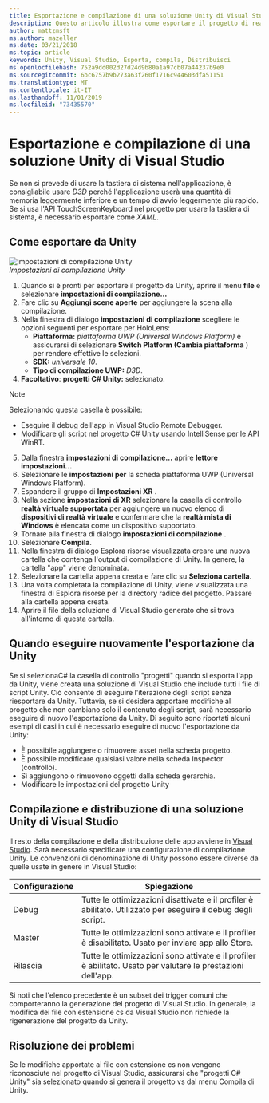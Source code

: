 ```yaml
---
title: Esportazione e compilazione di una soluzione Unity di Visual Studio
description: Questo articolo illustra come esportare il progetto di realtà mista da Unity, in modo da poter compilare e distribuire in Visual Studio.
author: mattzmsft
ms.author: mazeller
ms.date: 03/21/2018
ms.topic: article
keywords: Unity, Visual Studio, Esporta, compila, Distribuisci
ms.openlocfilehash: 752a9dd002d27d24d9b80a1a97cb07a44237b9e0
ms.sourcegitcommit: 6bc6757b9b273a63f260f1716c944603dfa51151
ms.translationtype: MT
ms.contentlocale: it-IT
ms.lasthandoff: 11/01/2019
ms.locfileid: "73435570"
---
```

# <a name="exporting-and-building-a-unity-visual-studio-solution"></a>Esportazione e compilazione di una soluzione Unity di Visual Studio

Se non si prevede di usare la tastiera di sistema nell'applicazione, è consigliabile usare *D3D* perché l'applicazione userà una quantità di memoria leggermente inferiore e un tempo di avvio leggermente più rapido. Se si usa l'API TouchScreenKeyboard nel progetto per usare la tastiera di sistema, è necessario esportare come *XAML*.

## <a name="how-to-export-from-unity"></a>Come esportare da Unity

![impostazioni di compilazione Unity](images/unitybuildsettings-300px.png)<br>
*Impostazioni di compilazione Unity*

1. Quando si è pronti per esportare il progetto da Unity, aprire il menu **file** e selezionare **impostazioni di compilazione...**
2. Fare clic su **Aggiungi scene aperte** per aggiungere la scena alla compilazione.
3. Nella finestra di dialogo **impostazioni di compilazione** scegliere le opzioni seguenti per esportare per HoloLens:
   * **Piattaforma:** *piattaforma UWP (Universal Windows Platform)* e assicurarsi di selezionare **Switch Platform (Cambia piattaforma** ) per rendere effettive le selezioni.
   * **SDK:** *universale 10*.
   * **Tipo di compilazione UWP:** *D3D*.
4. **Facoltativo**: **progetti C# Unity:** selezionato.

>[!NOTE]
>Selezionando questa casella è possibile:
>* Eseguire il debug dell'app in Visual Studio Remote Debugger.
>* Modificare gli script nel progetto C# Unity usando IntelliSense per le API WinRT.

5. Dalla finestra **impostazioni di compilazione...** aprire **lettore impostazioni...**
6. Selezionare le **impostazioni per** la scheda piattaforma UWP (Universal Windows Platform).
7. Espandere il gruppo di **Impostazioni XR** .
8. Nella sezione **impostazioni di XR** selezionare la casella di controllo **realtà virtuale supportata** per aggiungere un nuovo elenco di **dispositivi di realtà virtuale** e confermare che la **realtà mista di Windows** è elencata come un dispositivo supportato.
9. Tornare alla finestra di dialogo **impostazioni di compilazione** .
10. Selezionare **Compila**.
11. Nella finestra di dialogo Esplora risorse visualizzata creare una nuova cartella che contenga l'output di compilazione di Unity. In genere, la cartella "app" viene denominata.
12. Selezionare la cartella appena creata e fare clic su **Seleziona cartella**.
13. Una volta completata la compilazione di Unity, viene visualizzata una finestra di Esplora risorse per la directory radice del progetto. Passare alla cartella appena creata.
14. Aprire il file della soluzione di Visual Studio generato che si trova all'interno di questa cartella.

## <a name="when-to-re-export-from-unity"></a>Quando eseguire nuovamente l'esportazione da Unity

Se si selezionaC# la casella di controllo "progetti" quando si esporta l'app da Unity, viene creata una soluzione di Visual Studio che include tutti i file di script Unity. Ciò consente di eseguire l'iterazione degli script senza riesportare da Unity. Tuttavia, se si desidera apportare modifiche al progetto che non cambiano solo il contenuto degli script, sarà necessario eseguire di nuovo l'esportazione da Unity. Di seguito sono riportati alcuni esempi di casi in cui è necessario eseguire di nuovo l'esportazione da Unity:
* È possibile aggiungere o rimuovere asset nella scheda progetto.
* È possibile modificare qualsiasi valore nella scheda Inspector (controllo).
* Si aggiungono o rimuovono oggetti dalla scheda gerarchia.
* Modificare le impostazioni del progetto Unity

## <a name="building-and-deploying-a-unity-visual-studio-solution"></a>Compilazione e distribuzione di una soluzione Unity di Visual Studio

Il resto della compilazione e della distribuzione delle app avviene in [Visual Studio](using-visual-studio.md). Sarà necessario specificare una configurazione di compilazione Unity. Le convenzioni di denominazione di Unity possono essere diverse da quelle usate in genere in Visual Studio:

|  Configurazione  |  Spiegazione | 
|----------|----------|
|  Debug  |  Tutte le ottimizzazioni disattivate e il profiler è abilitato. Utilizzato per eseguire il debug degli script. | 
|  Master  |  Tutte le ottimizzazioni sono attivate e il profiler è disabilitato. Usato per inviare app allo Store. | 
|  Rilascia  |  Tutte le ottimizzazioni sono attivate e il profiler è abilitato. Usato per valutare le prestazioni dell'app. | 

Si noti che l'elenco precedente è un subset dei trigger comuni che comporteranno la generazione del progetto di Visual Studio. In generale, la modifica dei file con estensione cs da Visual Studio non richiede la rigenerazione del progetto da Unity.

## <a name="troubleshooting"></a>Risoluzione dei problemi

Se le modifiche apportate ai file con estensione cs non vengono riconosciute nel progetto di Visual Studio, assicurarsi che "progetti C# Unity" sia selezionato quando si genera il progetto vs dal menu Compila di Unity.
